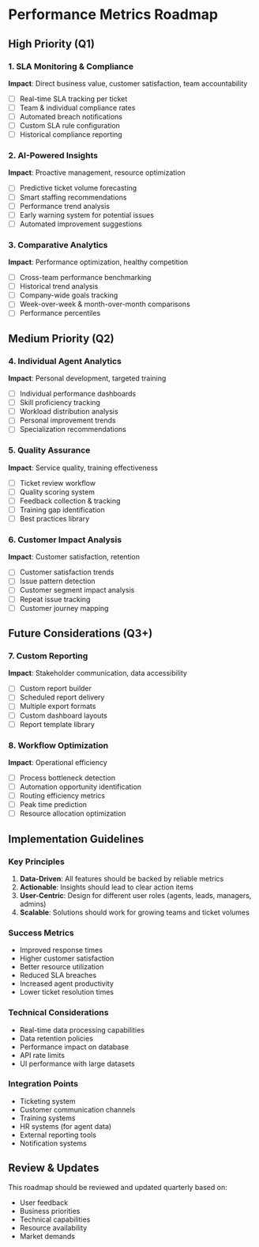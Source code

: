 # Performance Metrics Roadmap

## High Priority (Q1)

### 1. SLA Monitoring & Compliance
**Impact**: Direct business value, customer satisfaction, team accountability
- [ ] Real-time SLA tracking per ticket
- [ ] Team & individual compliance rates
- [ ] Automated breach notifications
- [ ] Custom SLA rule configuration
- [ ] Historical compliance reporting

### 2. AI-Powered Insights
**Impact**: Proactive management, resource optimization
- [ ] Predictive ticket volume forecasting
- [ ] Smart staffing recommendations
- [ ] Performance trend analysis
- [ ] Early warning system for potential issues
- [ ] Automated improvement suggestions

### 3. Comparative Analytics
**Impact**: Performance optimization, healthy competition
- [ ] Cross-team performance benchmarking
- [ ] Historical trend analysis
- [ ] Company-wide goals tracking
- [ ] Week-over-week & month-over-month comparisons
- [ ] Performance percentiles

## Medium Priority (Q2)

### 4. Individual Agent Analytics
**Impact**: Personal development, targeted training
- [ ] Individual performance dashboards
- [ ] Skill proficiency tracking
- [ ] Workload distribution analysis
- [ ] Personal improvement trends
- [ ] Specialization recommendations

### 5. Quality Assurance
**Impact**: Service quality, training effectiveness
- [ ] Ticket review workflow
- [ ] Quality scoring system
- [ ] Feedback collection & tracking
- [ ] Training gap identification
- [ ] Best practices library

### 6. Customer Impact Analysis
**Impact**: Customer satisfaction, retention
- [ ] Customer satisfaction trends
- [ ] Issue pattern detection
- [ ] Customer segment impact analysis
- [ ] Repeat issue tracking
- [ ] Customer journey mapping

## Future Considerations (Q3+)

### 7. Custom Reporting
**Impact**: Stakeholder communication, data accessibility
- [ ] Custom report builder
- [ ] Scheduled report delivery
- [ ] Multiple export formats
- [ ] Custom dashboard layouts
- [ ] Report template library

### 8. Workflow Optimization
**Impact**: Operational efficiency
- [ ] Process bottleneck detection
- [ ] Automation opportunity identification
- [ ] Routing efficiency metrics
- [ ] Peak time prediction
- [ ] Resource allocation optimization

## Implementation Guidelines

### Key Principles
1. **Data-Driven**: All features should be backed by reliable metrics
2. **Actionable**: Insights should lead to clear action items
3. **User-Centric**: Design for different user roles (agents, leads, managers, admins)
4. **Scalable**: Solutions should work for growing teams and ticket volumes

### Success Metrics
- Improved response times
- Higher customer satisfaction
- Better resource utilization
- Reduced SLA breaches
- Increased agent productivity
- Lower ticket resolution times

### Technical Considerations
- Real-time data processing capabilities
- Data retention policies
- Performance impact on database
- API rate limits
- UI performance with large datasets

### Integration Points
- Ticketing system
- Customer communication channels
- Training systems
- HR systems (for agent data)
- External reporting tools
- Notification systems

## Review & Updates
This roadmap should be reviewed and updated quarterly based on:
- User feedback
- Business priorities
- Technical capabilities
- Resource availability
- Market demands 